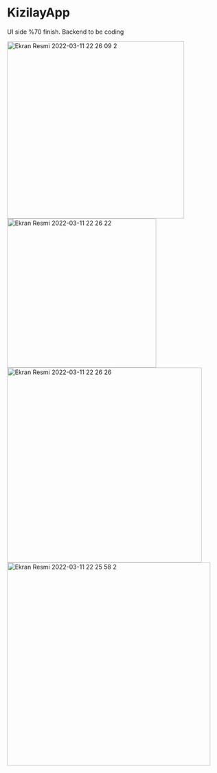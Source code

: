 # KizilayApp
UI side %70 finish.  Backend to be coding


<img width="412" alt="Ekran Resmi 2022-03-11 22 26 09 2" src="https://user-images.githubusercontent.com/25960781/157939877-54c351a6-e506-46d0-8122-9ecd6d589b1d.png">
<img width="347" alt="Ekran Resmi 2022-03-11 22 26 22" src="https://user-images.githubusercontent.com/25960781/157940048-50d1307b-9dd8-4aeb-af14-17f6fbaf8435.png">
<img width="453" alt="Ekran Resmi 2022-03-11 22 26 26" src="https://user-images.githubusercontent.com/25960781/157940072-7f3755f7-4851-4bb8-9a6e-b330da249f19.png">
<img width="473" alt="Ekran Resmi 2022-03-11 22 25 58 2" src="https://user-images.githubusercontent.com/25960781/157940324-41a83678-1c95-4d85-a49b-37e410176da0.png">
